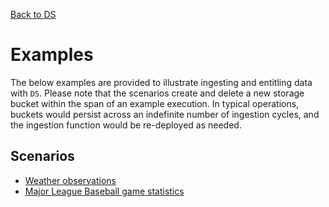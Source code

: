 [Back to DS](../../README.md)

# Examples

The below examples are provided to illustrate ingesting and entitling data with `DS`. Please note that the scenarios create and delete a new storage bucket within the span of an example execution. In typical operations, buckets would persist across an indefinite number of ingestion cycles, and the ingestion function would be re-deployed as needed.

## Scenarios

* [Weather observations](weather/README.md)
* [Major League Baseball game statistics](mlb/README.md)
